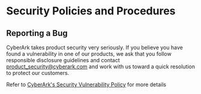 # Security Policies and Procedures

## Reporting a Bug
CyberArk takes product security very seriously. If you believe you have found a vulnerability in one of our products, we ask that you follow responsible disclosure guidelines and contact product_security@cyberark.com and work with us toward a quick resolution to protect our customers.

Refer to [CyberArk's Security Vulnerability Policy](https://www.cyberark.com/cyberark-security-vulinerability-policy.pdf) for more details